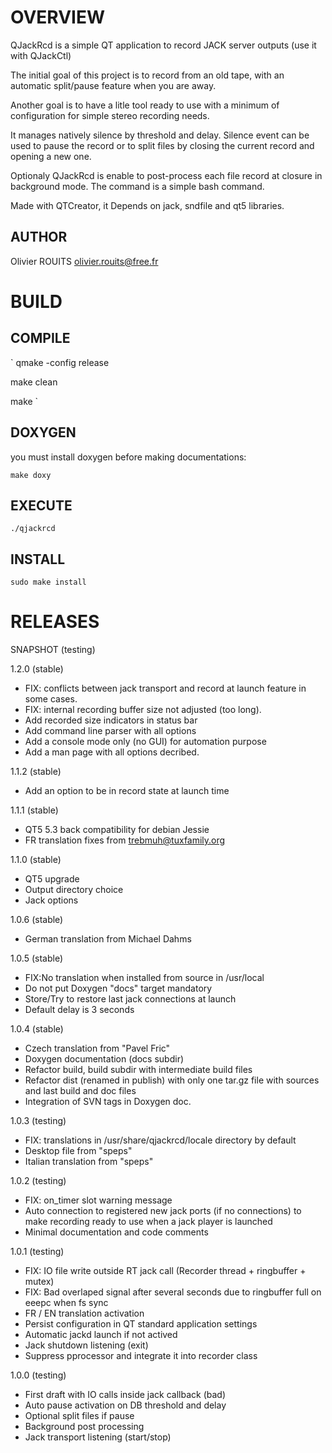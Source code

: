 # OVERVIEW

QJackRcd is a simple QT application to record JACK server outputs (use it with QJackCtl)

The initial goal of this project is to record from an old tape,
with an automatic split/pause feature when you are away.

Another goal is to have a litle tool ready to use with a minimum of configuration for simple stereo recording needs.

It manages natively silence by threshold and delay.
Silence event can be used to pause the record or to split files by closing the current record and opening a new one.

Optionaly QJackRcd is enable to post-process each file record at closure in background mode.
The command is a simple bash command.

Made with QTCreator, it Depends on jack, sndfile and qt5 libraries.

## AUTHOR

Olivier ROUITS <olivier.rouits@free.fr>

# BUILD

## COMPILE

`
qmake -config release

make clean

make
`

## DOXYGEN

you must install doxygen before making documentations:

`
make doxy
`

## EXECUTE

`
./qjackrcd
`


## INSTALL

`
sudo make install
`

# RELEASES

SNAPSHOT (testing)

1.2.0 (stable)
- FIX: conflicts between jack transport and record at launch feature in some cases.
- FIX: internal recording buffer size not adjusted (too long).
- Add recorded size indicators in status bar
- Add command line parser with all options
- Add a console mode only (no GUI) for automation purpose
- Add a man page with all options decribed.

1.1.2 (stable)
- Add an option to be in record state at launch time

1.1.1 (stable)
- QT5 5.3 back compatibility for debian Jessie
- FR translation fixes from trebmuh@tuxfamily.org

1.1.0 (stable)
- QT5 upgrade
- Output directory choice
- Jack options

1.0.6 (stable)
- German translation from Michael Dahms

1.0.5 (stable)
- FIX:No translation when installed from source in /usr/local
- Do not put Doxygen "docs" target mandatory
- Store/Try to restore last jack connections at launch
- Default delay is 3 seconds

1.0.4 (stable)
- Czech translation from "Pavel Fric"
- Doxygen documentation (docs subdir)
- Refactor build, build subdir with intermediate build files
- Refactor dist (renamed in publish) with only one tar.gz file with sources and last build and doc files
- Integration of SVN tags in Doxygen doc.

1.0.3 (testing)
- FIX: translations in /usr/share/qjackrcd/locale directory by default
- Desktop file from "speps"
- Italian translation from "speps"

1.0.2 (testing)
- FIX: on_timer slot warning message
- Auto connection to registered new jack ports (if no connections) to make recording ready to use when a jack player is launched
- Minimal documentation and code comments

1.0.1 (testing)
- FIX: IO file write outside RT jack call (Recorder thread + ringbuffer + mutex)
- FIX: Bad overlaped signal after several seconds due to ringbuffer full on eeepc when fs sync
- FR / EN translation activation
- Persist configuration in QT standard application settings
- Automatic jackd launch if not actived
- Jack shutdown listening (exit)
- Suppress pprocessor and integrate it into recorder class

1.0.0 (testing)
- First draft with IO calls inside jack callback (bad)
- Auto pause activation on DB threshold and delay
- Optional split files if pause
- Background post processing
- Jack transport listening (start/stop)

